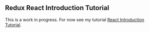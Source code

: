 ## Redux React Introduction Tutorial

This is a work in progress. For now see my tutorial [React Introduction Tutorial](https://github.com/justsayno/react-introduction-tutorial).
